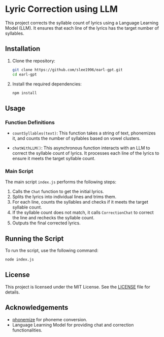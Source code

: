 # Lyric Correction using LLM

This project corrects the syllable count of lyrics using a Language Learning Model (LLM). It ensures that each line of the lyrics has the target number of syllables.

## Installation

1. Clone the repository:
   ```bash
   git clone https://github.com/slee1996/earl-gpt.git
   cd earl-gpt
   ```

2. Install the required dependencies:
   ```bash
   npm install
   ```

## Usage

### Function Definitions

- `countSyllables(text)`: This function takes a string of text, phonemizes it, and counts the number of syllables based on vowel clusters.

- `chatWithLLM()`: This asynchronous function interacts with an LLM to correct the syllable count of lyrics. It processes each line of the lyrics to ensure it meets the target syllable count.

### Main Script

The main script `index.js` performs the following steps:
1. Calls the `Chat` function to get the initial lyrics.
2. Splits the lyrics into individual lines and trims them.
3. For each line, counts the syllables and checks if it meets the target syllable count.
4. If the syllable count does not match, it calls `CorrectionChat` to correct the line and rechecks the syllable count.
5. Outputs the final corrected lyrics.

## Running the Script

To run the script, use the following command:

```bash
node index.js
```

## License

This project is licensed under the MIT License. See the [LICENSE](https://github.com/slee1996/earl-gpt/tree/main?tab=MIT-1-ov-file) file for details.

## Acknowledgements

- [phonemize](https://www.npmjs.com/package/phonemize) for phoneme conversion.
- Language Learning Model for providing chat and correction functionalities.
